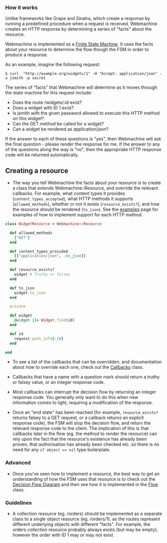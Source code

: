 ### How it works

Unlike frameworks like Grape and Sinatra, which create a response by running a predefined procedure when a request is received, Webmachine creates an HTTP response by determining a series of "facts" about the resource.

Webmachine is implemented as a [Finite State Machine][diagram]. It uses the facts about your resource to determine the flow though the FSM in order to produce a response.

As an example, imagine the following request:

    $ curl  "http://example.org/widgets/1" -H "Accept: application/json" -u jsmith -p secret

The series of "facts" that Webmachine will determine as it moves through the state machine for this request include:

  * Does the route /widgets/:id exist?
  * Does a widget with ID 1 exist?
  * Is jsmith with the given password allowed to execute this HTTP method on this widget?
  * Can the GET method be called for a widget?
  * Can a widget be rendered as application/json?

If the answer to each of these questions is "yes", then Webmachine will ask the final question - please render the response for me. If the answer to any of the questions along the way is "no", then the appropriate HTTP response code will be returned automatically.

## Creating a resource

* The way you tell Webmachine the facts about your resource is to create a class that extends Webmachine::Resource, and override the relevant callbacks. For example, what content types it provides (`content_types_accepted`), what HTTP methods it supports (`allowed_methods`), whether or not it exists (`resource_exists?`), and how the resource should be rendered (`to_json`). See the [examples][examples] page for examples of how to implement support for each HTTP method.

```ruby
class WidgetResource < Webmachine::Resource

  def allowed_methods
    ["GET"]
  end

  def content_types_provided
    [["application/json", :to_json]]
  end

  def resource_exists?
    widget # Truthy or falsey
  end

  def to_json
    widget.to_json
  end

  private

  def widget
    @widget ||= Widget.find(id)
  end

  def id
    request.path_info[:id]
  end

end
```

* To see a list of the callbacks that can be overridden, and documentation about how to override each one, check out the [Callbacks][callbacks] class.

* Callbacks that have a name with a question mark should return a truthy or falsey value, or an integer response code.

* Most callbacks can interrupt the decision flow by returning an integer response code. You generally only want to do this when new information comes to light, requiring a modification of the response.

* Once an "end state" has been reached (for example, `resource_exists?` returns falsey to a GET request, or a callback returns an explicit response code), the FSM will stop the decision flow, and return the relevant response code to the client. The implication of this is that callbacks later in the flow (eg. the method to render the resource) can rely upon the fact that the resource's existence has already been proven, that authorisation has already been checked etc. so there is no need for any `if object == nil` type boilerplate.

### Advanced

* Once you've seen how to implement a resource, the best way to get an understanding of how the FSM uses that resource is to check out the [Decision Flow Diagram][diagram] and then see how it is implemented in the [Flow][flow] class.

### Guidelines

* A collection resource (eg. /orders) should be implemented as a separate class to a single object resource (eg. /orders/1), as the routes represent different underlying objects with different "facts". For example, the orders _collection_ resource probably always exists (but may be empty), however the order with ID 1 may or may not exist.

[callbacks]: https://github.com/seancribbs/webmachine-ruby/blob/master/lib/webmachine/resource/callbacks.rb
[diagram]: http://webmachine.basho.com/images/http-headers-status-v3.png
[flow]: https://github.com/seancribbs/webmachine-ruby/blob/master/lib/webmachine/decision/flow.rb
[examples]: /documentation/examples.md
